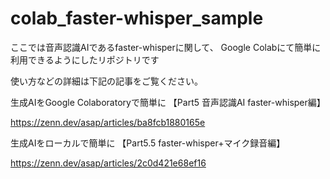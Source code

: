# colab_faster-whisper_sample

ここでは音声認識AIであるfaster-whisperに関して、
Google Colabにて簡単に利用できるようにしたリポジトリです　

使い方などの詳細は下記の記事をご覧ください。

生成AIをGoogle Colaboratoryで簡単に  【Part5 音声認識AI faster-whisper編】

https://zenn.dev/asap/articles/ba8fcb1880165e

生成AIをローカルで簡単に  【Part5.5 faster-whisper+マイク録音編】

https://zenn.dev/asap/articles/2c0d421e68ef16
